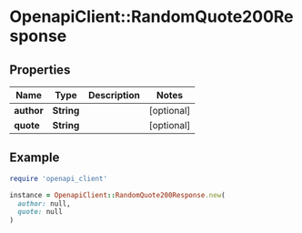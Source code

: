 # OpenapiClient::RandomQuote200Response

## Properties

| Name | Type | Description | Notes |
| ---- | ---- | ----------- | ----- |
| **author** | **String** |  | [optional] |
| **quote** | **String** |  | [optional] |

## Example

```ruby
require 'openapi_client'

instance = OpenapiClient::RandomQuote200Response.new(
  author: null,
  quote: null
)
```

